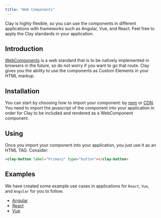 ```yaml
---
title: "Web Components"
---
```


<article id="web-components">

Clay is highly flexible, so you can use the components in different applications with frameworks such as Angular, Vue, and React. Feel free to apply the Clay standards in your application.

## Introduction

[WebComponents](https://en.wikipedia.org/wiki/Web_Components) is a web standard that is to be natively implemented in browsers in the future, so do not worry if you want to go that route. Clay gives you the ability to use the components as Custom Elements in your HTML markup.

## Installation

You can start by choosing how to import your component: by [npm](/docs/getting_started/importing-the-js-component.html) or [CDN](/docs/getting-started/cdn-links.html). You need to import the javascript of the component into your application in order for Clay to be included and rendered as a WebComponent component.

## Using

Once you import your component into your application, you just use it as an HTML TAG. Consider:

```html
<clay-button label="Primary" type="button"></clay-button>
```

## Examples

We have created some example use cases in applications for `React`, `Vue`, and `Angular` for you to follow.

* [Angular](https://github.com/matuzalemsteles/clay-examples/blob/master/examples/angular-with-clay)
* [React](https://github.com/matuzalemsteles/clay-examples/blob/master/examples/react-with-clay)
* [Vue](https://github.com/matuzalemsteles/clay-examples/blob/master/examples/vue-with-clay)

</article>